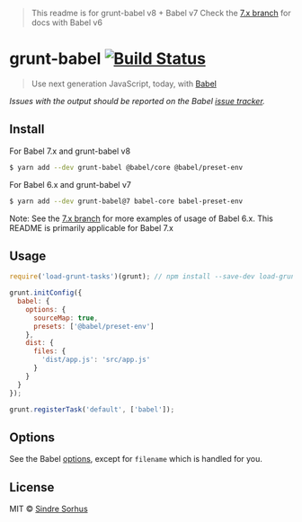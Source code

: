> This readme is for grunt-babel v8 + Babel v7
> Check the [7.x branch](https://github.com/babel/grunt-babel/tree/7.x) for docs with Babel v6

# grunt-babel [![Build Status](https://travis-ci.org/babel/grunt-babel.svg?branch=master)](https://travis-ci.org/babel/grunt-babel)

> Use next generation JavaScript, today, with [Babel](https://babeljs.io)

*Issues with the output should be reported on the Babel [issue tracker](https://github.com/babel/babel/issues).*

## Install

For Babel 7.x and grunt-babel v8
```sh
$ yarn add --dev grunt-babel @babel/core @babel/preset-env
```

For Babel 6.x and grunt-babel v7
```sh
$ yarn add --dev grunt-babel@7 babel-core babel-preset-env
```
Note: See the [7.x branch](https://github.com/babel/grunt-babel/tree/7.x) for more examples of
usage of Babel 6.x. This README is primarily applicable for Babel 7.x

## Usage

```js
require('load-grunt-tasks')(grunt); // npm install --save-dev load-grunt-tasks

grunt.initConfig({
  babel: {
    options: {
      sourceMap: true,
      presets: ['@babel/preset-env']
    },
    dist: {
      files: {
        'dist/app.js': 'src/app.js'
      }
    }
  }
});

grunt.registerTask('default', ['babel']);
```

## Options

See the Babel [options](https://babeljs.io/docs/en/options), except for `filename` which is handled for you.

## License

MIT © [Sindre Sorhus](https://sindresorhus.com)
